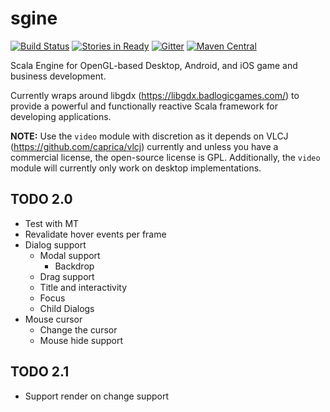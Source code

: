 # sgine

[![Build Status](https://travis-ci.org/outr/sgine.svg?branch=master)](https://travis-ci.org/outr/sgine)
[![Stories in Ready](https://badge.waffle.io/outr/sgine.png?label=ready&title=Ready)](https://waffle.io/outr/sgine)
[![Gitter](https://badges.gitter.im/outr/sgine.svg)](https://gitter.im/outr/sgine?utm_source=badge&utm_medium=badge&utm_campaign=pr-badge&utm_content=badge)
[![Maven Central](https://img.shields.io/maven-central/v/org.sgine/sgine-core_2.11.svg)](https://maven-badges.herokuapp.com/maven-central/org.sgine/sgine-core_2.11)

Scala Engine for OpenGL-based Desktop, Android, and iOS game and business development.

Currently wraps around libgdx (https://libgdx.badlogicgames.com/) to provide a powerful and functionally reactive Scala framework for developing applications.

**NOTE:** Use the `video` module with discretion as it depends on VLCJ (https://github.com/caprica/vlcj) currently and unless you have a commercial license, the open-source license is GPL. Additionally, the `video` module will currently only work on desktop implementations.

## TODO 2.0
- Test with MT
- Revalidate hover events per frame
- Dialog support
  - Modal support
    - Backdrop
  - Drag support
  - Title and interactivity
  - Focus
  - Child Dialogs
- Mouse cursor
  - Change the cursor
  - Mouse hide support

## TODO 2.1
- Support render on change support
